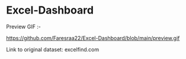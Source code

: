 # Excel-Dashboard
Preview GIF :-

https://github.com/Faresraa22/Excel-Dashboard/blob/main/preview.gif

Link to original dataset: excelfind.com
